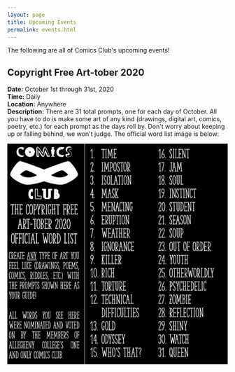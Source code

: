 ```yaml
---
layout: page
title: Upcoming Events
permalink: events.html
---
```


The following are all of Comics Club's upcoming events!

<!-- **There are none!** ->

<!-- TEMPLATE -->
<!-- Keep the two spaces at the end of each non-header line.  -->
<!-- ## TITLE
**Date:** DATE  
**Time:** TIME  
**Location:** LOCATION  
**Description:** DESCRIPTION  -->

## Copyright Free Art-tober 2020
**Date:** October 1st through 31st, 2020  
**Time:** Daily  
**Location:** Anywhere  
**Description:** There are 31 total prompts, one for each day of October.  All you have to do is make some art of any kind (drawings, digital art, comics, poetry, etc.) for each prompt as the days roll by.  Don't worry about keeping up or falling behind, we won't judge.  The official word list image is below:

![Art-tober 2020 Word List](/images/blog/art-tober2020.png)
